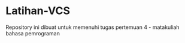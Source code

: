 # Latihan-VCS
Repository ini dibuat untuk memenuhi tugas pertemuan 4 - matakuliah bahasa pemrograman

